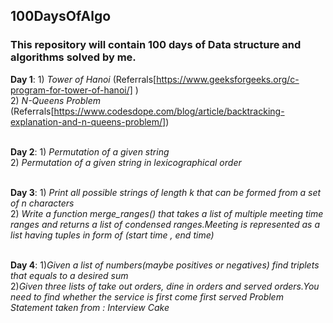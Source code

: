 ## 100DaysOfAlgo
###  This repository will contain 100 days of Data structure and algorithms solved by me.
**Day 1**: 1) *Tower of Hanoi*   (Referrals[https://www.geeksforgeeks.org/c-program-for-tower-of-hanoi/] )<br>
           2)  *N-Queens Problem* (Referrals[https://www.codesdope.com/blog/article/backtracking-explanation-and-n-queens-problem/])<br>
<br>

           
**Day 2**: 1) *Permutation of a given string*<br>
           2) *Permutation of a given string in lexicographical order*<br>
<br>


**Day 3**: 1) *Print all possible strings of length k that can be formed from a set of n characters*<br>
           2) *Write a function merge_ranges() that takes a list of multiple meeting time ranges and returns a list of condensed 
ranges.Meeting is represented as a list having tuples in form of (start time , end time)*<br>
<br>

**Day 4**: 1)*Given a list of numbers(maybe positives or negatives) find triplets that equals to a desired sum*
<br>
           2)*Given three lists of take out orders, dine in orders and served orders.You need to find whether the service is first come first served
            Problem Statement taken from : Interview Cake*


       

